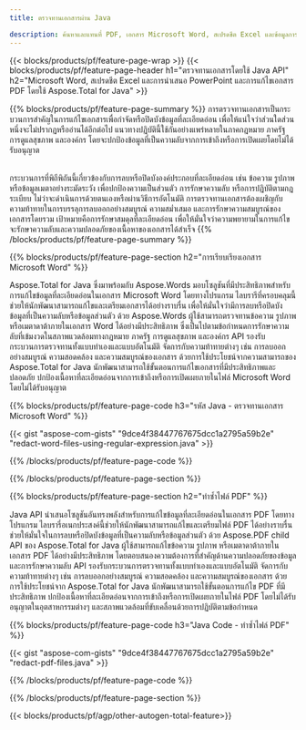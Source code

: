 ```yaml
---
title: ตรวจทานเอกสารผ่าน Java 

description: ค้นหาและแทนที่ PDF, เอกสาร Microsoft Word, สเปรดชีต Excel และข้อมูลการนำเสนอ PowerPoint ผ่านแอปพลิเคชัน Java ของคุณ
---
```


{{< blocks/products/pf/feature-page-wrap >}}
{{< blocks/products/pf/feature-page-header h1="ตรวจทานเอกสารโดยใช้ Java API" h2="Microsoft Word, สเปรดชีต Excel และการนำเสนอ PowerPoint และการแก้ไขเอกสาร PDF โดยใช้ Aspose.Total for Java" >}}

{{% blocks/products/pf/feature-page-summary %}}
การตรวจทานเอกสารเป็นกระบวนการสำคัญในการแก้ไขเอกสารเพื่อกำจัดหรือปิดบังข้อมูลที่ละเอียดอ่อน เพื่อให้แน่ใจว่าส่วนใดส่วนหนึ่งจะไม่ปรากฏหรืออ่านได้อีกต่อไป แนวทางปฏิบัตินี้ใช้กันอย่างแพร่หลายในภาคกฎหมาย ภาครัฐ การดูแลสุขภาพ และองค์กร โดยจะปกป้องข้อมูลที่เป็นความลับจากการเข้าถึงหรือการเปิดเผยโดยไม่ได้รับอนุญาต<br /><br />

กระบวนการที่พิถีพิถันนี้เกี่ยวข้องกับการลบหรือปิดบังองค์ประกอบที่ละเอียดอ่อน เช่น ข้อความ รูปภาพ หรือข้อมูลเมตาอย่างระมัดระวัง เพื่อปกป้องความเป็นส่วนตัว การรักษาความลับ หรือการปฏิบัติตามกฎระเบียบ ไม่ว่าจะดำเนินการด้วยตนเองหรือผ่านวิธีการอัตโนมัติ การตรวจทานเอกสารต้องเผชิญกับความท้าทายในการบรรลุการลบออกอย่างสมบูรณ์ ความสม่ำเสมอ และการรักษาความสมบูรณ์ของเอกสารโดยรวม เป้าหมายคือการรักษาสมดุลที่ละเอียดอ่อน เพื่อให้มั่นใจว่าความพยายามในการแก้ไขจะรักษาความลับและความปลอดภัยของเนื้อหาของเอกสารได้สำเร็จ
{{% /blocks/products/pf/feature-page-summary  %}}

{{% blocks/products/pf/feature-page-section  h2="การเรียบเรียงเอกสาร Microsoft Word" %}}

Aspose.Total for Java ซึ่งมาพร้อมกับ Aspose.Words มอบโซลูชันที่มีประสิทธิภาพสำหรับการแก้ไขข้อมูลที่ละเอียดอ่อนในเอกสาร Microsoft Word โดยทางโปรแกรม ไลบรารีที่ครอบคลุมนี้ช่วยให้นักพัฒนาสามารถแก้ไขและเตรียมเอกสารได้อย่างราบรื่น เพื่อให้มั่นใจว่ามีการลบหรือปิดบังข้อมูลที่เป็นความลับหรือข้อมูลส่วนตัว ด้วย Aspose.Words ผู้ใช้สามารถตรวจทานข้อความ รูปภาพ หรือเมตาดาต้าภายในเอกสาร Word ได้อย่างมีประสิทธิภาพ ซึ่งเป็นไปตามข้อกำหนดการรักษาความลับที่เข้มงวดในสภาพแวดล้อมทางกฎหมาย ภาครัฐ การดูแลสุขภาพ และองค์กร API รองรับกระบวนการตรวจทานทั้งแบบทำเองและแบบอัตโนมัติ จัดการกับความท้าทายต่างๆ เช่น การลบออกอย่างสมบูรณ์ ความสอดคล้อง และความสมบูรณ์ของเอกสาร ด้วยการใช้ประโยชน์จากความสามารถของ Aspose.Total for Java นักพัฒนาสามารถใช้ขั้นตอนการแก้ไขเอกสารที่มีประสิทธิภาพและปลอดภัย ปกป้องเนื้อหาที่ละเอียดอ่อนจากการเข้าถึงหรือการเปิดเผยภายในไฟล์ Microsoft Word โดยไม่ได้รับอนุญาต

{{% blocks/products/pf/feature-page-code h3="รหัส Java - ตรวจทานเอกสาร Microsoft Word" %}}

{{< gist "aspose-com-gists" "9dce4f38447767675dcc1a2795a59b2e" "redact-word-files-using-regular-expression.java" >}}

{{% /blocks/products/pf/feature-page-code  %}}

{{% /blocks/products/pf/feature-page-section %}}

{{% blocks/products/pf/feature-page-section  h2="ทำซ้ำไฟล์ PDF" %}}

Java API นำเสนอโซลูชันอันทรงพลังสำหรับการแก้ไขข้อมูลที่ละเอียดอ่อนในเอกสาร PDF โดยทางโปรแกรม ไลบรารี่อเนกประสงค์นี้ช่วยให้นักพัฒนาสามารถแก้ไขและเตรียมไฟล์ PDF ได้อย่างราบรื่น ช่วยให้มั่นใจในการลบหรือปิดบังข้อมูลที่เป็นความลับหรือข้อมูลส่วนตัว ด้วย Aspose.PDF child API ของ Aspose.Total for Java ผู้ใช้สามารถแก้ไขข้อความ รูปภาพ หรือเมตาดาต้าภายในเอกสาร PDF ได้อย่างมีประสิทธิภาพ โดยตอบสนองความต้องการที่สำคัญด้านความปลอดภัยของข้อมูลและการรักษาความลับ API รองรับกระบวนการตรวจทานทั้งแบบทำเองและแบบอัตโนมัติ จัดการกับความท้าทายต่างๆ เช่น การลบออกอย่างสมบูรณ์ ความสอดคล้อง และความสมบูรณ์ของเอกสาร ด้วยการใช้ประโยชน์จาก Aspose.Total for Java นักพัฒนาสามารถใช้ขั้นตอนการแก้ไข PDF ที่มีประสิทธิภาพ ปกป้องเนื้อหาที่ละเอียดอ่อนจากการเข้าถึงหรือการเปิดเผยภายในไฟล์ PDF โดยไม่ได้รับอนุญาตในอุตสาหกรรมต่างๆ และสภาพแวดล้อมที่ขับเคลื่อนด้วยการปฏิบัติตามข้อกำหนด

{{% blocks/products/pf/feature-page-code h3="Java Code - ทำซ้ำไฟล์ PDF" %}}

{{< gist "aspose-com-gists" "9dce4f38447767675dcc1a2795a59b2e" "redact-pdf-files.java" >}}

{{% /blocks/products/pf/feature-page-code  %}}

{{% /blocks/products/pf/feature-page-section %}}

{{< blocks/products/pf/agp/other-autogen-total-feature>}}